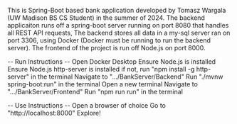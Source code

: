 This is Spring-Boot based bank application developed by Tomasz Wargala (UW Madison BS CS Student) in the summer of 2024.
The backend applicaiton runs off a spring-boot server running on port 8080 that handles all REST API requests,
The backend stores all data in a my-sql server ran on port 3306, using Docker (Docker must be running to run the backend server).
The frontend of the project is run off Node.js on port 8000.

-- Run Instructions --
Open Docker Desktop
Ensure Node.js is installed
Ensure Node.js http-server is installed
  if not, run "npm install -g http-server" in the terminal
Navigate to ".../BankServer/Backend"
Run "./mvnw spring-boot:run" in the terminal
Open a new terminal
Navigate to ".../BankServer/Frontend"
Run "npm run run" in the terminal

-- Use Instructions --
Open a browser of choice
Go to "http://localhost:8000"
Explore!
